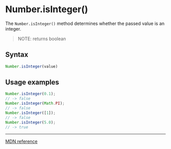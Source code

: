 # Number.isInteger()
The `Number.isInteger()` method determines whether the passed value is an integer.

>NOTE: returns boolean

## Syntax

```js
Number.isInteger(value)
```

## Usage examples
```js
Number.isInteger(0.1);     
// -> false
Number.isInteger(Math.PI); 
// -> false
Number.isInteger([1]);      
// -> false
Number.isInteger(5.0);
// -> true
```

---

[MDN reference](https://developer.mozilla.org/en-US/docs/Web/JavaScript/Reference/Global_Objects/Number/isInteger)